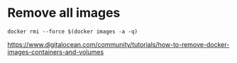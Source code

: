 # Remove all images

```
docker rmi --force $(docker images -a -q)
```

https://www.digitalocean.com/community/tutorials/how-to-remove-docker-images-containers-and-volumes
